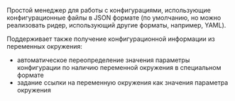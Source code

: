Простой менеджер для работы с конфигурациями, использующие конфигурационные файлы в JSON формате (по умолчанию, но можно реализовать ридер, использующий другие форматы, например, YAML).

Поддерживает также получение конфигурационной информации из переменных окружения:
- автоматическое переопределение значения параметры конфигурации по наличию переменной окружения в специальном формате
- задание ссылки на переменную окружения как значения параметра окружения
